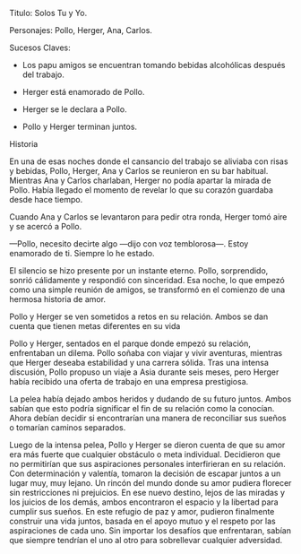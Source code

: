 Titulo: Solos Tu y Yo.

Personajes: Pollo, Herger, Ana, Carlos. 

 
Sucesos Claves:  

- Los papu amigos se encuentran tomando bebidas alcohólicas después del trabajo. 

- Herger está enamorado de Pollo. 

- Herger se le declara a Pollo. 

- Pollo y Herger terminan juntos. 

Historia

En una de esas noches donde el cansancio del trabajo se aliviaba con risas y bebidas, Pollo, Herger, Ana y Carlos se reunieron en su bar habitual. Mientras Ana y Carlos charlaban, Herger no podía apartar la mirada de Pollo. Había llegado el momento de revelar lo que su corazón guardaba desde hace tiempo.

Cuando Ana y Carlos se levantaron para pedir otra ronda, Herger tomó aire y se acercó a Pollo.

—Pollo, necesito decirte algo —dijo con voz temblorosa—. Estoy enamorado de ti. Siempre lo he estado.

El silencio se hizo presente por un instante eterno. Pollo, sorprendido, sonrió cálidamente y respondió con sinceridad. Esa noche, lo que empezó como una simple reunión de amigos, se transformó en el comienzo de una hermosa historia de amor.

Pollo y Herger se ven sometidos a retos en su relación. 
Ambos se dan cuenta que tienen metas diferentes en su vida 

Pollo y Herger, sentados en el parque donde empezó su relación, enfrentaban un dilema.
Pollo soñaba con viajar y vivir aventuras, mientras que Herger deseaba estabilidad y una carrera sólida.
Tras una intensa discusión, Pollo propuso un viaje a Asia durante seis meses,
pero Herger había recibido una oferta de trabajo en una empresa prestigiosa.

La pelea había dejado ambos heridos y dudando de su futuro juntos.
Ambos sabían que esto podría significar el fin de su relación como la conocían.
Ahora debían decidir si encontrarían una manera de reconciliar sus sueños o tomarían caminos separados.

Luego de la intensa pelea, Pollo y Herger se dieron cuenta de que su amor era más fuerte que cualquier obstáculo o meta individual. 
Decidieron que no permitirían que sus aspiraciones personales interfirieran en su relación. Con determinación y valentía, tomaron la decisión de escapar juntos a un lugar muy, muy lejano. Un rincón del mundo donde su amor pudiera florecer sin restricciones ni prejuicios. 
En ese nuevo destino, lejos de las miradas y los juicios de los demás, ambos encontraron el espacio y la libertad para cumplir sus sueños. En este refugio de paz y amor, pudieron finalmente construir una vida juntos, basada en el apoyo mutuo y el respeto por las aspiraciones de cada uno. 
Sin importar los desafíos que enfrentaran, sabían que siempre tendrían el uno al otro para sobrellevar cualquier adversidad. 

